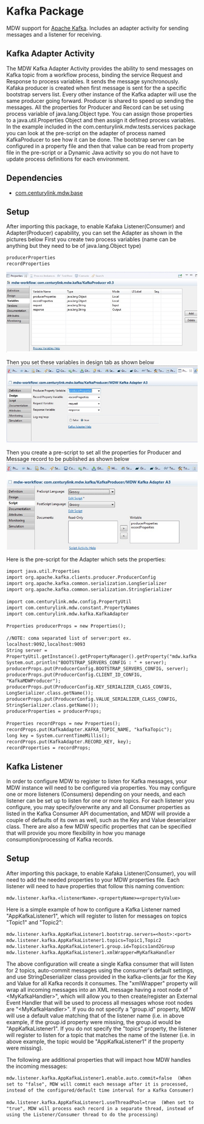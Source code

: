 # Kafka Package

MDW support for [Apache Kafka](https://kafka.apache.org/).
Includes an adapter activity for sending messages and a listener for receiving.

## Kafka Adapter Activity

The MDW Kafka Adapter Activity provides the ability to send messages on Kafka topic from a workflow process, binding the service Request and Response to process variables. It sends the message synchronously. Kafaka producer is created when first message is sent for the a specific bootstrap servers list. Every other instance of the Kafka adapter will use the same producer going forward. Producer is shared to speed up sending the messages. All the properties for Producer and Record can be set using process variable of java.lang.Object type. You can assign those properties to a java.util.Properties Object and then assign it defined process variables. In the example included in the com.centurylink.mdw.tests.services package you can look at the pre-script on the adapter of process named KafkaProducer to see how it can be done. The bootstrap server can be configured in a property file and then that value can be read from property file in the pre-script or a Dynamic Java activity so you do not have to update process definitions for each environment.

## Dependencies
  - [com.centurylink.mdw.base](https://github.com/CenturyLinkCloud/mdw/blob/master/mdw-workflow/assets/com/centurylink/mdw/base/readme.md)

## Setup

After importing this package, to enable Kafaka Listener(Consumer) and Adapter(Producer) capability, you can set the Adapter as shown in the pictures below
First you create two process variables (name can be anything but they need to be of java.lang.Object type)

```
producerProperties
recordProperties
```
  ![Kafka Variables](kafkaAdapter-ProcessVariables.jpg "Kafka Variables")
  
Then you set these variables in design tab as shown below
  ![Kafka Script](kafkaAdapter-design.jpg "Kafka Adapter Design")
  
Then you create a pre-script to set all the properties for Producer and Message record to be published as shown below
  ![Kafka Script](kafkaAdapter-script.jpg "Kafka Script")
  
Here is the pre-script for the Adapter which sets the properties:

```
import java.util.Properties
import org.apache.kafka.clients.producer.ProducerConfig
import org.apache.kafka.common.serialization.LongSerializer
import org.apache.kafka.common.serialization.StringSerializer

import com.centurylink.mdw.config.PropertyUtil
import com.centurylink.mdw.constant.PropertyNames
import com.centurylink.mdw.kafka.KafkaAdapter

Properties producerProps = new Properties();

//NOTE: coma separated list of server:port ex. localhost:9092,localhost:9093
String server = PropertyUtil.getInstance().getPropertyManager().getProperty("mdw.kafka.servers");
System.out.println("BOOTSTRAP_SERVERS_CONFIG : " + server);
producerProps.put(ProducerConfig.BOOTSTRAP_SERVERS_CONFIG, server);
producerProps.put(ProducerConfig.CLIENT_ID_CONFIG, "KafkaMDWProducer");
producerProps.put(ProducerConfig.KEY_SERIALIZER_CLASS_CONFIG, LongSerializer.class.getName());
producerProps.put(ProducerConfig.VALUE_SERIALIZER_CLASS_CONFIG, StringSerializer.class.getName());
producerProperties = producerProps;

Properties recordProps = new Properties();
recordProps.put(KafkaAdapter.KAFKA_TOPIC_NAME, "kafkaTopic");
long key = System.currentTimeMillis();
recordProps.put(KafkaAdapter.RECORD_KEY, key);
recordProperties = recordProps;
```

## Kafka Listener

In order to configure MDW to register to listen for Kafka messages, your MDW instance will need to be configured via properties.   You may configure one or more listeners (Consumers) depending on your needs, and each listener can be set up to listen for one or more topics.   For each listener you configure, you may specify/overwrite any and all Consumer properties as listed in the Kafka Consumer API documentation, and MDW will provide a couple of defaults of its own as well, such as the Key and Value deserializer class. There are also a few MDW specific properties that can be specified that will provide you more flexibility in how you manage consumption/processing of Kafka records.

## Setup

After importing this package, to enable Kafaka Listener(Consumer), you will need to add the needed properties to your MDW properties file.   Each listener will need to have properties that follow this naming convention:

```
mdw.listener.kafka.<listenerName>.<propertyName>=<propertyValue>
```

Here is a simple example of how to configure a Kafka Listener named "AppKafkaListener1", which will register to listen for messages on topics "Topic1" and "Topic2":

```
mdw.listener.kafka.AppKafkaListener1.bootstrap.servers=<host>:<port>
mdw.listener.kafka.AppKafkaListener1.topics=Topic1,Topic2
mdw.listener.kafka.AppKafkaListener1.group.id=Topics1and2Group
mdw.listener.kafka.AppKafkaListener1.xmlWrapper=MyKafkaHandler
```

The above configuration will create a single Kafka consumer that will listen for 2 topics, auto-commit messages using the consumer's default settings, and use StringDeserializer class provided in the kafka-clients.jar for the Key and Value for all Kafka records it consumes.  The "xmlWrapper" property will wrap all incoming messages into an XML message having a root node of "\<MyKafkaHandler\>", which will allow you to then create/register an External Event Handler that will be used to process all messages whose root nodes are "\<MyKafkaHandler\>".  If you do not specify a "group.id" property, MDW will use a default value matching that of the listener name (i.e. in above example, if the group.id property were missing, the group.id would be "AppKafkaListener1".   If you do not specify the "topics" property, the listener will register to listen for a topic that matches the name of the listener (i.e. in above example, the topic would be "AppKafkaListener1" if the property were missing).

The following are additional properties that will impact how MDW handles the incoming messages:

```
mdw.listener.kafka.AppKafkaListener1.enable.auto.commit=false  (When set to "false", MDW will commit each message after it is processed, instead of the configured/default time interval for a Kafka Consumer)

mdw.listener.kafka.AppKafkaListener1.useThreadPool=true  (When set to "true", MDW will process each record in a separate thread, instead of using the Listener/Consumer thread to do the processing)
```
